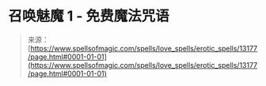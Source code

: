 <!--yml

category: 未分类

date: 2024-06-12 18:51:28

-->

# 召唤魅魔 1 - 免费魔法咒语

> 来源：[https://www.spellsofmagic.com/spells/love_spells/erotic_spells/13177/page.html#0001-01-01](https://www.spellsofmagic.com/spells/love_spells/erotic_spells/13177/page.html#0001-01-01)
